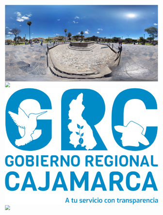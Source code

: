 <img src="https://github.com/elvislkn/img/blob/master/Streett.jpg?raw=true">
<img src="https://github.com/elvislkn/img/blob/master/Street.jpg?raw=true">
<img src="https://github.com/elvislkn/img/blob/master/logo20gobierno20regional20201920-20Azul20-20transparente1.png?raw=true">
<img src="https://github.com/elvislkn/img/blob/master/Centurion_helmet.obj?raw=true">
